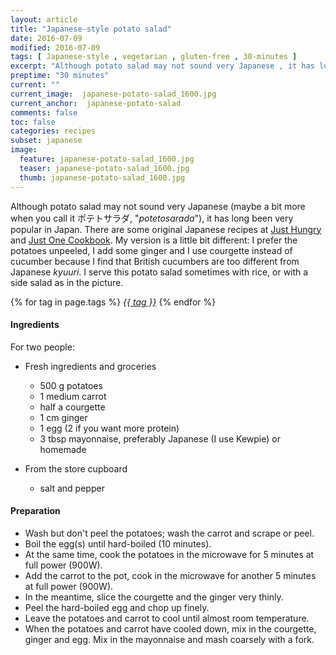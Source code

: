 ```yaml
---
layout: article
title: "Japanese-style potato salad"
date: 2016-07-09
modified: 2016-07-09
tags: [ Japanese-style , vegetarian , gluten-free , 30-minutes ]
excerpt: "Although potato salad may not sound very Japanese , it has long been very ..."
preptime: "30 minutes"
current: ""
current_image:  japanese-potato-salad_1600.jpg
current_anchor:  japanese-potato-salad
comments: false
toc: false
categories: recipes
subset: japanese
image:
  feature: japanese-potato-salad_1600.jpg
  teaser: japanese-potato-salad_1600.jpg
  thumb: japanese-potato-salad_1600.jpg
---
```




Although potato salad may not sound very Japanese (maybe a bit more when you call it ポテトサラダ, "_potetosarada_"), it has long been very popular in Japan. There are some original Japanese recipes at [Just Hungry](http://justhungry.com/2006/05/japanese_potato.html) and [Just One Cookbook](http://www.justonecookbook.com/japanese-potato-salad/). My version is a little bit different: I prefer the potatoes unpeeled, I add some ginger and I use courgette instead of cucumber because I find that British cucumbers are too different from Japanese _kyuuri_. I serve this potato salad sometimes with rice, or with a side salad as in the picture.



{% for tag in page.tags %}&nbsp;<a class="post-tag" href="{{ site.url}}/tags/#{{ tag }}">_{{ tag }}_</a>&nbsp;{% endfor %}

#### Ingredients

For two people:

- Fresh ingredients and groceries
  - 500 g potatoes
  - 1 medium carrot
  - half a courgette
  - 1 cm ginger
  - 1 egg (2 if you want more protein)
  - 3 tbsp mayonnaise, preferably Japanese (I use Kewpie) or homemade

- From the store cupboard  
  - salt and pepper

#### Preparation

  - Wash but don't peel the potatoes; wash the carrot and scrape or peel.
  - Boil the egg(s) until hard-boiled (10 minutes).
  - At the same time, cook the potatoes in the microwave for 5 minutes at full power (900W).
  - Add the carrot to the pot, cook in the microwave for another 5 minutes at full power (900W).
  - In the meantime, slice the courgette and the ginger very thinly.
  - Peel the hard-boiled egg and chop up finely.
  - Leave the potatoes and carrot to cool until almost room temperature.
  - When the potatoes and carrot have cooled down, mix in the courgette, ginger and egg. Mix in the mayonnaise and mash coarsely with a fork.
